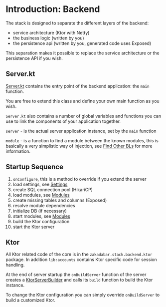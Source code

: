 # Introduction: Backend

The stack is designed to separate the different layers of the backend:

- service architecture (Ktor with Netty)
- the business logic (written by you)
- the persistence api (written by you, generated code uses Exposed)

This separation makes it possible to replace the service architecture
or the persistence API if you wish.

## Server.kt

[Server.kt](/core/core-core/src/jvmMain/kotlin/zakadabar/stack/backend/Server.kt) contains
the entry point of the backend application: the `main` function. 

You are free to extend this class and define your own main function as you wish.

`Server.kt` also contains a number of global variables and functions you can 
use to link the components of your application together.

`server` - is the actual server application instance, set by the `main` function

`module` - is a function to find a module between the known modules, this
is basically a very simplistic way of injection, see
[Find Other BLs](./BusinessLogic.md#Find-Other-BLs) for more information.

## Startup Sequence

1. `onConfigure`, this is a method to override if you extend the server
1. load settings, see [Settings](./Settings.md)
1. create SQL connection pool (HikariCP)
1. load modules, see [Modules](./Modules.md)
1. create missing tables and columns (Exposed)
1. resolve module dependencies
1. initialize DB (if necessary)
1. start modules, see [Modules](./Modules.md)
1. build the Ktor configuration
1. start the Ktor server

## Ktor

All Ktor related code of the core is in the `zakadabar.stack.backend.ktor` package.
In addition `lib:accounts` contains Ktor specific code for session handling.

At the end of server startup the `onBuildServer` function of the server creates
a [KtorServerBuilder](/core/core-core/src/jvmMain/kotlin/zakadabar/stack/backend/ktor/KtorServerBuilder.kt)
and calls its `build` function to build the Ktor instance.

To change the Ktor configuration you can simply override `onBuildServer` to
build a customized Ktor.